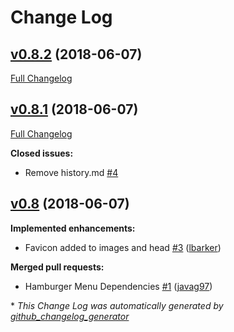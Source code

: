 # Change Log

## [v0.8.2](https://github.com/cpc-it/cd-jekyll-grunt-boilerplate/tree/v0.8.2) (2018-06-07)
[Full Changelog](https://github.com/cpc-it/cd-jekyll-grunt-boilerplate/compare/v0.8.1...v0.8.2)

## [v0.8.1](https://github.com/cpc-it/cd-jekyll-grunt-boilerplate/tree/v0.8.1) (2018-06-07)
[Full Changelog](https://github.com/cpc-it/cd-jekyll-grunt-boilerplate/compare/v0.8...v0.8.1)

**Closed issues:**

- Remove history.md [\#4](https://github.com/cpc-it/cd-jekyll-grunt-boilerplate/issues/4)

## [v0.8](https://github.com/cpc-it/cd-jekyll-grunt-boilerplate/tree/v0.8) (2018-06-07)
**Implemented enhancements:**

- Favicon added to images and head [\#3](https://github.com/cpc-it/cd-jekyll-grunt-boilerplate/pull/3) ([lbarker](https://github.com/lbarker))

**Merged pull requests:**

- Hamburger Menu Dependencies [\#1](https://github.com/cpc-it/cd-jekyll-grunt-boilerplate/pull/1) ([javag97](https://github.com/javag97))



\* *This Change Log was automatically generated by [github_changelog_generator](https://github.com/skywinder/Github-Changelog-Generator)*